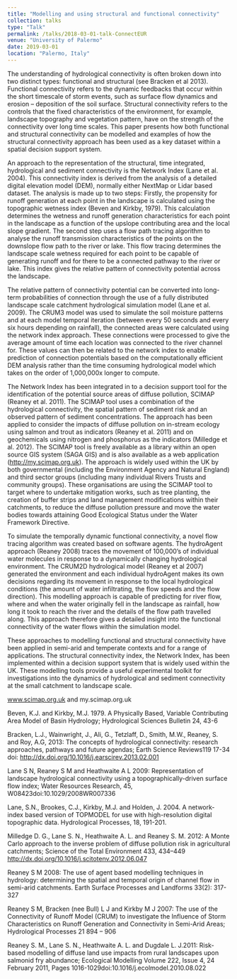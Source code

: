 ```yaml
---
title: "Modelling and using structural and functional connectivity"
collection: talks
type: "Talk"
permalink: /talks/2018-03-01-talk-ConnectEUR
venue: "University of Palermo"
date: 2019-03-01
location: "Palermo, Italy"
---
```


The understanding of hydrological connectivity is often broken down into two distinct types: functional and structural (see Bracken et al 2013). Functional connectivity refers to the dynamic feedbacks that occur within the short timescale of storm events, such as surface flow dynamics and erosion – deposition of the soil surface. Structural connectivity refers to the controls that the fixed characteristics of the environment, for example, landscape topography and vegetation pattern, have on the strength of the connectivity over long time scales. This paper presents how both functional and structural connectivity can be modelled and examples of how the structural connectivity approach has been used as a key dataset within a spatial decision support system.

An approach to the representation of the structural, time integrated, hydrological and sediment connectivity is the Network Index (Lane et al. 2004). This connectivity index is derived from the analysis of a detailed digital elevation model (DEM), normally either NextMap or Lidar based dataset. The analysis is made up to two steps: Firstly, the propensity for runoff generation at each point in the landscape is calculated using the topographic wetness index (Beven and Kirkby, 1979). This calculation determines the wetness and runoff generation characteristics for each point in the landscape as a function of the upslope contributing area and the local slope gradient. The second step uses a flow path tracing algorithm to analyse the runoff transmission characteristics of the points on the downslope flow path to the river or lake. This flow tracing determines the landscape scale wetness required for each point to be capable of generating runoff and for there to be a connected pathway to the river or lake. This index gives the relative pattern of connectivity potential across the landscape.

The relative pattern of connectivity potential can be converted into long-term probabilities of connection through the use of a fully distributed landscape scale catchment hydrological simulation model (Lane et al. 2009). The CRUM3 model was used to simulate the soil moisture patterns and at each model temporal iteration (between every 50 seconds and every six hours depending on rainfall), the connected areas were calculated using the network index approach. These connections were processed to give the average amount of time each location was connected to the river channel for. These values can then be related to the network index to enable prediction of connection potentials based on the computationally efficient DEM analysis rather than the time consuming hydrological model which takes on the order of 1,000,000x longer to compute.

The Network Index has been integrated in to a decision support tool for the identification of the potential source areas of diffuse pollution, SCIMAP (Reaney et al. 2011). The SCIMAP tool uses a combination of the hydrological connectivity, the spatial pattern of sediment risk and an observed pattern of sediment concentrations. The approach has been applied to consider the impacts of diffuse pollution on in-stream ecology using salmon and trout as indicators (Reaney et al. 2011) and on geochemicals using nitrogen and phosphorus as the indicators (Milledge et al. 2012). The SCIMAP tool is freely available as a library within an open source GIS system (SAGA GIS) and is also available as a web application (http://my.scimap.org.uk). The approach is widely used within the UK by both governmental (including the Environment Agency and Natural England) and third sector groups (including many individual Rivers Trusts and community groups). These organisations are using the SCIMAP tool to target where to undertake mitigation works, such as tree planting, the creation of buffer strips and land management modifications within their catchments, to reduce the diffuse pollution pressure and move the water bodies towards attaining Good Ecological Status under the Water Framework Directive.

To simulate the temporally dynamic functional connectivity, a novel flow tracing algorithm was created based on software agents. The hydroAgent approach (Reaney 2008) traces the movement of 100,000’s of individual water molecules in response to a dynamically changing hydrological environment. The CRUM2D hydrological model (Reaney et al 2007) generated the environment and each individual hydroAgent makes its own decisions regarding its movement in response to the local hydrological conditions (the amount of water infiltrating, the flow speeds and the flow direction). This modelling approach is capable of predicting for river flow, where and when the water originally fell in the landscape as rainfall, how long it took to reach the river and the details of the flow path travelled along. This approach therefore gives a detailed insight into the functional connectivity of the water flows within the simulation model.

These approaches to modelling functional and structural connectivity have been applied in semi-arid and temperate contexts and for a range of applications. The structural connectivity index, the Network Index, has been implemented within a decision support system that is widely used within the UK. These modelling tools provide a useful experimental toolkit for investigations into the dynamics of hydrological and sediment connectivity at the small catchment to landscape scale.

www.scimap.org.uk and my.scimap.org.uk

Beven, K.J. and Kirkby, M.J. 1979. A Physically Based, Variable Contributing Area Model of Basin Hydrology; Hydrological Sciences Bulletin 24, 43-6

Bracken, L.J., Wainwright, J., Ali, G.,   Tetzlaff, D., Smith, M.W., Reaney, S. and Roy, A.G, 2013: The concepts of hydrological connectivity: research approaches, pathways and future agendas; Earth Science Reviews119 17-34 doi: http://dx.doi.org/10.1016/j.earscirev.2013.02.001

Lane S N, Reaney S M and Heathwaite A L 2009: Representation of landscape hydrological connectivity using a topographically-driven surface flow index; Water Resources Research, 45, W08423doi:10.1029/2008WR007336

Lane, S.N., Brookes, C.J., Kirkby, M.J. and Holden, J. 2004. A network-index based version of TOPMODEL for use with high-resolution digital topographic data. Hydrological Processes, 18, 191-201.

Milledge D. G., Lane S. N., Heathwaite A. L. and Reaney S. M. 2012: A Monte Carlo approach to the inverse problem of diffuse pollution risk in agricultural catchments; Science of the Total Environment 433, 434–449 http://dx.doi.org/10.1016/j.scitotenv.2012.06.047

Reaney S M 2008: The use of agent based modelling techniques in hydrology: determining the spatial and temporal origin of channel flow in semi-arid catchments. Earth Surface Processes and Landforms 33(2): 317-327

Reaney S M, Bracken (nee Bull) L J and Kirkby M J 2007: The use of the Connectivity of Runoff Model (CRUM) to investigate the Influence of Storm Characteristics on Runoff Generation and Connectivity in Semi-Arid Areas; Hydrological Processes 21 894 – 906

Reaney S. M., Lane S. N., Heathwaite A. L. and Dugdale L. J.2011: Risk-based modelling of diffuse land use impacts from rural landscapes upon salmonid fry abundance; Ecological Modelling Volume 222, Issue 4, 24 February 2011, Pages 1016-1029doi:10.1016/j.ecolmodel.2010.08.022
